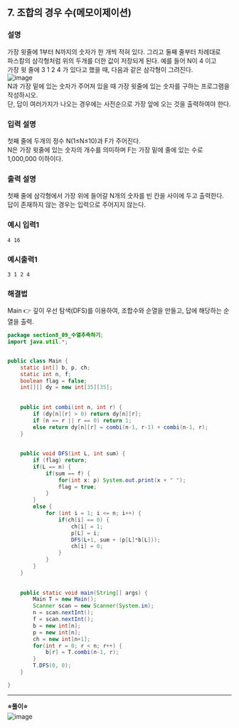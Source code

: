 ## 7. 조합의 경우 수(메모이제이션)    
  
### 설명  
가장 윗줄에 1부터 N까지의 숫자가 한 개씩 적혀 있다. 그리고 둘째 줄부터 차례대로  
파스칼의 삼각형처럼 위의 두개를 더한 값이 저장되게 된다. 예를 들어 N이 4 이고  
가장 윗 줄에 3 1 2 4 가 있다고 했을 때, 다음과 같은 삼각형이 그려진다.  
![image](https://github.com/han-tomas/HTJ_AlgorithmStudy/assets/124488773/5beda81f-f30b-4f02-9c3d-4e0dd921cd75)  
N과 가장 밑에 있는 숫자가 주어져 있을 때 가장 윗줄에 있는 숫자를 구하는 프로그램을  
작성하시오.  
단, 답이 여러가지가 나오는 경우에는 사전순으로 가장 앞에 오는 것을 출력하여야 한다.
  
### 입력 설명  
첫째 줄에 두개의 정수 N(1≤N≤10)과 F가 주어진다.  
N은 가장 윗줄에 있는 숫자의 개수를 의미하며 F는 가장 밑에 줄에 있는 수로   1,000,000 이하이다.  
  
### 출력 설명  
첫째 줄에 삼각형에서 가장 위에 들어갈 N개의 숫자를 빈 칸을 사이에 두고 출력한다.  
답이 존재하지 않는 경우는 입력으로 주어지지 않는다.  
  
### 예시 입력1  
```
4 16
```  
   
### 예시출력1  
```
3 1 2 4
```   
  
### 해결법  
Main 👉 깊이 우선 탐색(DFS)를 이용하여, 조합수와 순열을 만들고, 답에 해당하는 순열을 출력.  
  
```java
package section8_09_수열추측하기;
import java.util.*;


public class Main {
	static int[] b, p, ch;
	static int n, f;
	boolean flag = false;
	int[][] dy = new int[35][35];
	
	
	public int combi(int n, int r) {
		if (dy[n][r] > 0) return dy[n][r];
		if (n == r || r == 0) return 1;
		else return dy[n][r] = combi(n-1, r-1) + combi(n-1, r); 
	}
	
	
	public void DFS(int L, int sum) {
		if (flag) return;
		if(L == n) {
			if(sum == f) {
				for(int x: p) System.out.print(x + " ");
				flag = true;
			}
		}
		else {
			for (int i = 1; i <= n; i++) {
				if(ch[i] == 0) {
					ch[i] = 1;
					p[L] = i;
					DFS(L+1, sum + (p[L]*b[L]));
					ch[i] = 0;
				}
			}
		}
	}
	
	
	public static void main(String[] args) {
		Main T = new Main();
		Scanner scan = new Scanner(System.in);
		n = scan.nextInt();
		f = scan.nextInt();
		b = new int[n];
		p = new int[n];
		ch = new int[n+1];
		for(int r = 0; r < n; r++) {
			b[r] = T.combi(n-1, r);
		}
		T.DFS(0, 0);
	}

}

```  
  
---  
**⭐풀이⭐**  
![image](https://github.com/han-tomas/HTJ_AlgorithmStudy/assets/124488773/901ccbf9-ff61-4a26-9d44-bb2a80be0387)  
  